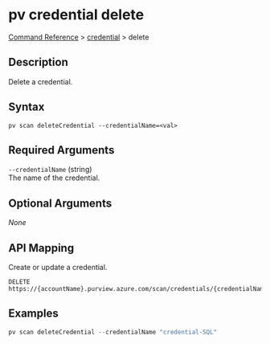 # pv credential delete
[Command Reference](../../../README.md#command-reference) > [credential](./main.md) > delete

## Description
Delete a credential.

## Syntax
```
pv scan deleteCredential --credentialName=<val>
```

## Required Arguments
`--credentialName` (string)  
The name of the credential.

## Optional Arguments
*None*

## API Mapping
Create or update a credential.
```
DELETE https://{accountName}.purview.azure.com/scan/credentials/{credentialName}
```

## Examples
```powershell
pv scan deleteCredential --credentialName "credential-SQL"
```
